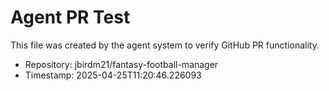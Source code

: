 # Agent PR Test
    
This file was created by the agent system to verify GitHub PR functionality.

- Repository: jbirdm21/fantasy-football-manager
- Timestamp: 2025-04-25T11:20:46.226093
